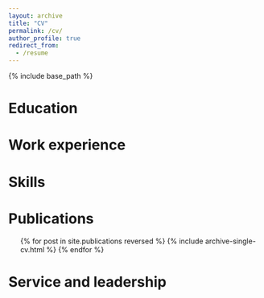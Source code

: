 ```yaml
---
layout: archive
title: "CV"
permalink: /cv/
author_profile: true
redirect_from:
  - /resume
---
```


{% include base_path %}

Education
======


Work experience
======

  
Skills
======


Publications
======
  <ul>{% for post in site.publications reversed %}
    {% include archive-single-cv.html %}
  {% endfor %}</ul>

  
Service and leadership
======

